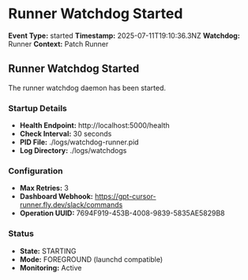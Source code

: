 # Runner Watchdog Started

**Event Type:** started
**Timestamp:** 2025-07-11T19:10:36.3NZ
**Watchdog:** Runner
**Context:** Patch Runner


## Runner Watchdog Started

The runner watchdog daemon has been started.

### Startup Details
- **Health Endpoint:** http://localhost:5000/health
- **Check Interval:** 30 seconds
- **PID File:** ./logs/watchdog-runner.pid
- **Log Directory:** ./logs/watchdogs

### Configuration
- **Max Retries:** 3
- **Dashboard Webhook:** https://gpt-cursor-runner.fly.dev/slack/commands
- **Operation UUID:** 7694F919-453B-4008-9839-5835AE5829B8

### Status
- **State:** STARTING
- **Mode:** FOREGROUND (launchd compatible)
- **Monitoring:** Active


